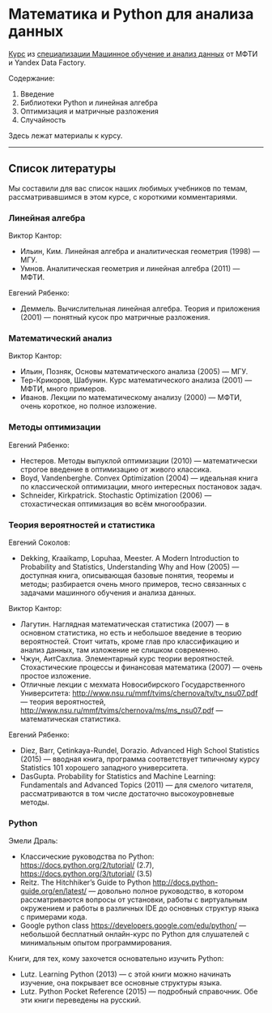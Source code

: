 # Математика и Python для анализа данных

[Курс](https://www.coursera.org/learn/mathematics-and-python/) из [специализации Машинное обучение и анализ данных](https://www.coursera.org/specializations/mashinnoye-obucheniye) от МФТИ и Yandex Data Factory.

Содержание:

1. Введение
2. Библиотеки Python и линейная алгебра
3. Оптимизация и матричные разложения
4. Случайность

Здесь лежат материалы к курсу.

-------

## Список литературы

Мы составили для вас список наших любимых учебников по темам, рассматривавшимся в этом курсе, с короткими комментариями.

### Линейная алгебра

Виктор Кантор:

* Ильин, Ким. Линейная алгебра и аналитическая геометрия (1998) — МГУ.
* Умнов. Аналитическая геометрия и линейная алгебра (2011) — МФТИ.

Евгений Рябенко:

* Деммель. Вычислительная линейная алгебра. Теория и приложения (2001) — понятный кусок про матричные разложения.

### Математический анализ

Виктор Кантор:

* Ильин, Позняк, Основы математического анализа (2005) — МГУ.
* Тер-Крикоров, Шабунин. Курс математического анализа (2001) — МФТИ, много примеров.
* Иванов. Лекции по математическому анализу (2000) — МФТИ, очень короткое, но полное изложение.

### Методы оптимизации

Евгений Рябенко:

* Нестеров. Методы выпуклой оптимизации (2010) — математически строгое введение в оптимизацию от живого классика.
* Boyd, Vandenberghe. Convex Optimization (2004) — идеальная книга по классической оптимизации, много интересных постановок задач.
* Schneider, Kirkpatrick. Stochastic Optimization (2006) — стохастическая оптимизация во всём многообразии.

### Теория вероятностей и статистика

Евгений Соколов:

* Dekking, Kraaikamp, Lopuhaa, Meester. A Modern Introduction to Probability and Statistics, Understanding Why and How (2005) — доступная книга, описывающая базовые понятия, теоремы и методы; разбирается очень много примеров, тесно связанных с задачами машинного обучения и анализа данных.

Виктор Кантор:

* Лагутин. Наглядная математическая статистика (2007) — в основном статистика, но есть и небольшое введение в теорию вероятностей. Стоит читать, кроме глав про классификацию и анализ данных, там изложение не слишком современно.
* Чжун, АитСахлиа. Элементарный курс теории вероятностей. Стохастические процессы и финансовая математика (2007) — очень простое изложение.
* Отличные лекции с мехмата Новосибирского Государственного Университета: http://www.nsu.ru/mmf/tvims/chernova/tv/tv_nsu07.pdf — теория вероятностей, http://www.nsu.ru/mmf/tvims/chernova/ms/ms_nsu07.pdf — математическая статистика.

Евгений Рябенко:

* Diez, Barr, Çetinkaya-Rundel, Dorazio. Advanced High School Statistics (2015) — вводная книга, программа соответствует типичному курсу Statistics 101 хорошего западного университета.
* DasGupta. Probability for Statistics and Machine Learning: Fundamentals and Advanced Topics (2011) — для смелого читателя, рассматриваются в том числе достаточно высокоуровневые методы.

### Python

Эмели Драль:

* Классические руководства по Python: https://docs.python.org/2/tutorial/ (2.7), https://docs.python.org/3/tutorial/ (3.5)
* Reitz. The Hitchhiker’s Guide to Python http://docs.python-guide.org/en/latest/ — довольно полное руководство, в котором рассматриваются вопросы от установки, работы с виртуальным окружением и работы в различных IDE до основных структур языка с примерами кода.
* Google python class https://developers.google.com/edu/python/ — небольшой бесплатный онлайн-курс по Python для слушателей с минимальным опытом программирования.

Книги, для тех, кому захочется основательно изучить Python:

* Lutz. Learning Python (2013) — с этой книги можно начинать изучение, она покрывает все основные структуры языка.
* Lutz. Python Pocket Reference (2015) — подробный справочник.
Обе эти книги переведены на русский.
